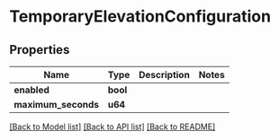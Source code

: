 # TemporaryElevationConfiguration

## Properties

Name | Type | Description | Notes
------------ | ------------- | ------------- | -------------
**enabled** | **bool** |  | 
**maximum_seconds** | **u64** |  | 

[[Back to Model list]](../README.md#documentation-for-models) [[Back to API list]](../README.md#documentation-for-api-endpoints) [[Back to README]](../README.md)



